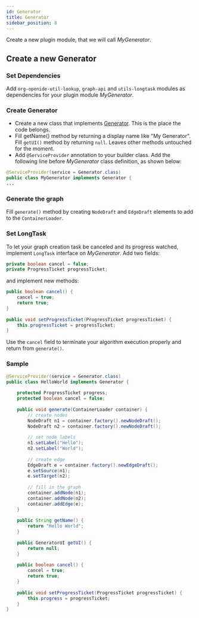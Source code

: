 ```yaml
---
id: Generator
title: Generator
sidebar_position: 8
---
```


Create a new plugin module, that we will call *MyGenerator*.

## Create a new Generator

### Set Dependencies

Add `org-openide-util-lookup`, `graph-api` and `utils-longtask` modules as dependencies for your plugin module *MyGenerator*.

### Create Generator

* Create a new class that implements [Generator](https://javadoc.io/doc/org.gephi/gephi/latest/org/gephi/io/generator/spi/Generator.html). This is the place the code belongs.
* Fill getName() method by returning a display name like "My Generator". Fill `getUI()` method by returning `null`. Leaves other methods untouched for the moment.
* Add `@ServiceProvider` annotation to your builder class. Add the following line before *MyGenerator* class definition, as shown below:

```java
@ServiceProvider(service = Generator.class)
public class MyGenerator implements Generator {
...
```

### Generate the graph

Fill `generate()` method by creating `NodeDraft` and `EdgeDraft` elements to add to the `ContainerLoader`.

### Set LongTask

To let your graph creation task be canceled and its progress watched, implement `LongTask` interface on *MyGenerator*.
Add two fields:

```java
private boolean cancel = false;
private ProgressTicket progressTicket;
```

and implement new methods:

```java
public boolean cancel() {
    cancel = true;
    return true;
}
 
public void setProgressTicket(ProgressTicket progressTicket) {
    this.progressTicket = progressTicket;
}
```

Use the `cancel` field to terminate your algorithm execution properly and return from `generate()`.

### Sample

```java
@ServiceProvider(service = Generator.class)
public class HelloWorld implements Generator {
 
    protected ProgressTicket progress;
    protected boolean cancel = false;
 
    public void generate(ContainerLoader container) {
        // create nodes
        NodeDraft n1 = container.factory().newNodeDraft();
        NodeDraft n2 = container.factory().newNodeDraft();
 
        // set node labels
        n1.setLabel("Hello");
        n2.setLabel("World");
 
        // create edge
        EdgeDraft e = container.factory().newEdgeDraft();
        e.setSource(n1);
        e.setTarget(n2);
 
        // fill in the graph
        container.addNode(n1);
        container.addNode(n2);
        container.addEdge(e);
    }
 
    public String getName() {
        return "Hello World";
    }
 
    public GeneratorUI getUI() {
        return null;
    }
 
    public boolean cancel() {
        cancel = true;
        return true;
    }
 
    public void setProgressTicket(ProgressTicket progressTicket) {
        this.progress = progressTicket;
    }
}
```